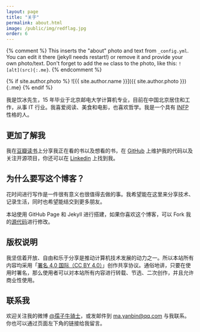 ```yaml
---
layout: page
title: "关于"
permalink: about.html
image: /public/img/redflag.jpg
order: 6
---
```



{% comment %}
  This inserts the "about" photo and text from `_config.yml`.
  You can edit it there (jekyll needs restart!) or remove it and provide your own photo/text.
  Don't forget to add the `me` class to the photo, like this: `![alt](src){:.me}`.
{% endcomment %}

{% if site.author.photo %}
  ![{{ site.author.name }}]({{ site.author.photo }}){:.me}
{% endif %}


我是饮冰先生，15 年毕业于北京邮电大学计算机专业，目前在中国北京居住和工作，从事 IT 行业。我喜爱阅读、美食和电影，也喜欢哲学。我是一个具有 [INFP](http://www.personalitypage.com/INFP.html) 性格的人。


## 更加了解我

我在[豆瓣读书](http://book.douban.com/people/yianbin)上分享我正在看的书以及想看的书，在 [GitHub](https://github.com/myanbin) 上维护我的代码以及关注开源项目，你还可以在 [Linkedin](https://www.linkedin.com/in/myanbin) 上找到我。


## 为什么要写这个博客？

花时间进行写作是一件很有意义也很值得去做的事。我希望能在这里来分享技术、记录生活，同时也希望能结交到更多朋友。

本站使用 GitHub Page 和 Jekyll 进行搭建，如果你喜欢这个博客，可以 Fork 我的[源代码](https://github.com/myanbin/myanbin.github.io)进行修改。

## 版权说明

我坚信着开放、自由和乐于分享是推动计算机技术发展的动力之一。所以本站所有内容均采用「[署名 4.0 国际（CC BY 4.0）](http://creativecommons.org/licenses/by/4.0/deed.zh)」创作共享协议。通俗地讲，只要在使用时署名，那么使用者可以对本站所有内容进行转载、节选、二次创作，并且允许商业性使用。

## 联系我

欢迎关注我的微博 [@孺子牛骑士](http://weibo.com/yianbin)，或发邮件到 [ma.yanbin@qq.com](mailto:ma.yanbin@qq.com) 与我联系。你也可以通过页面左下角的链接给我留言。

